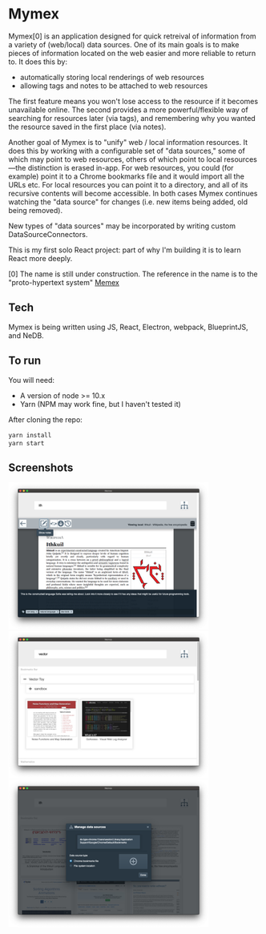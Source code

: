 # Mymex

Mymex[0] is an application designed for quick retreival of information from a variety of (web/local) data sources. One of its main goals is to make pieces of information located on the web easier and more reliable to return to. It does this by: 

- automatically storing local renderings of web resources
- allowing tags and notes to be attached to web resources

The first feature means you won't lose access to the resource if it becomes unavailable online. The second provides a more powerful/flexible way of searching for resources later (via tags), and remembering why you wanted the resource saved in the first place (via notes).

Another goal of Mymex is to "unify" web / local information resources. It does this by working with a configurable set of "data sources," some of which may point to web resources, others of which point to local resources—the distinction is erased in-app. For web resources, you could (for example) point it to a Chrome bookmarks file and it would import all the URLs etc. For local resources you can point it to a directory, and all of its recursive contents will become accessible. In both cases Mymex continues watching the "data source" for changes (i.e. new items being added, old being removed).

New types of "data sources" may be incorporated by writing custom DataSourceConnectors.

This is my first solo React project: part of why I'm building it is to learn React more deeply.

[0] The name is still under construction. The reference in the name is to the "proto-hypertext system" <a href="https://en.wikipedia.org/wiki/Memex">Memex</a>

## Tech

Mymex is being written using JS, React, Electron, webpack, BlueprintJS, and NeDB.

## To run

You will need:
- A version of node >= 10.x
- Yarn (NPM may work fine, but I haven't tested it)

After cloning the repo:

```
yarn install
yarn start
```
## Screenshots

<img src="/media/screens/screen1.png?raw=true" width="400">

<img src="/media/screens/screen2.png?raw=true" width="400">

<img src="/media/screens/screen3.png?raw=true" width="400">
